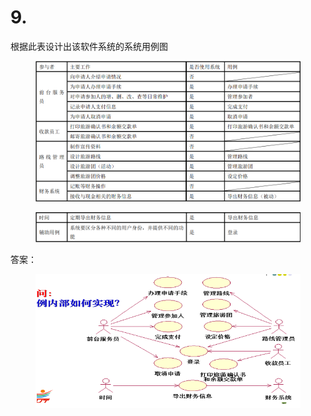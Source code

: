 # 9.

根据此表设计出该软件系统的系统用例图

<figure><img src="../.gitbook/assets/image (2).png" alt=""><figcaption></figcaption></figure>

<figure><img src="../.gitbook/assets/image (3).png" alt=""><figcaption></figcaption></figure>

答案：

<figure><img src="../.gitbook/assets/image (4).png" alt=""><figcaption></figcaption></figure>
